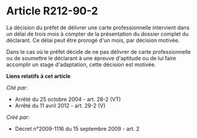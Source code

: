 # Article R212-90-2

La décision du préfet de délivrer une carte professionnelle intervient dans un délai de trois mois à compter de la
présentation du dossier complet du déclarant. Ce délai peut être prorogé d'un mois, par décision motivée. 

Dans le cas où le préfet décide de ne pas délivrer de carte professionnelle ou de soumettre le déclarant à une épreuve
d'aptitude ou de lui faire accomplir un stage d'adaptation, cette décision est motivée.

**Liens relatifs à cet article**

_Cité par_:

  - Arrêté du 25 octobre 2004 - art. 28-2 (VT)
  - Arrêté du 11 avril 2012 - art. 29-2 (V)

_Créé par_:

  - Décret n°2009-1116 du 15 septembre 2009 - art. 2
